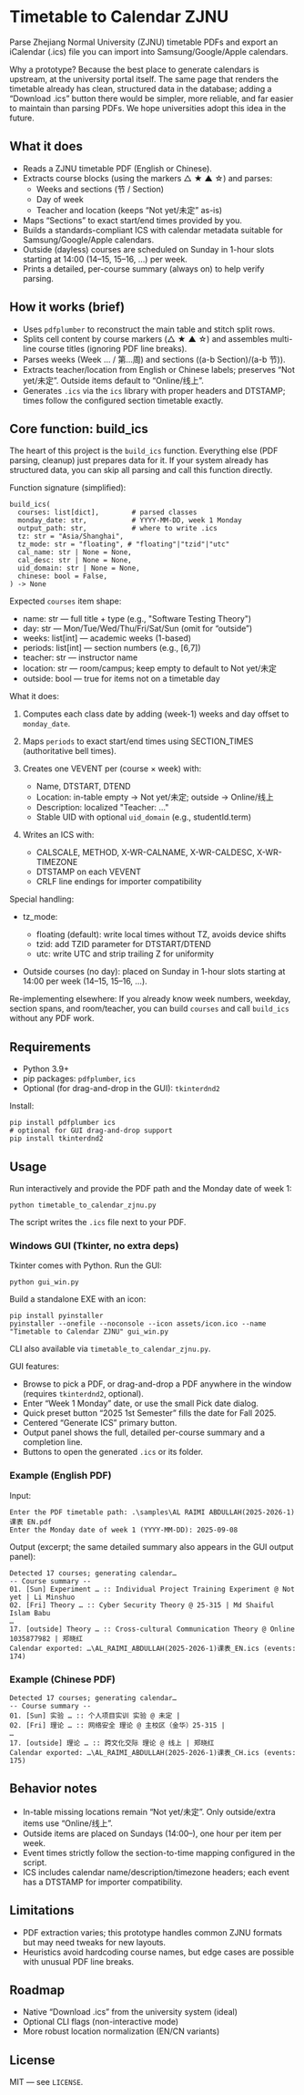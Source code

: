 # Timetable to Calendar ZJNU

Parse Zhejiang Normal University (ZJNU) timetable PDFs and export an iCalendar (.ics) file you can import into Samsung/Google/Apple calendars.

Why a prototype? Because the best place to generate calendars is upstream, at the university portal itself. The same page that renders the timetable already has clean, structured data in the database; adding a “Download .ics” button there would be simpler, more reliable, and far easier to maintain than parsing PDFs. We hope universities adopt this idea in the future.

## What it does

- Reads a ZJNU timetable PDF (English or Chinese).
- Extracts course blocks (using the markers △ ★ ▲ ☆) and parses:
  - Weeks and sections (节 / Section)
  - Day of week
  - Teacher and location (keeps “Not yet/未定” as-is)
- Maps “Sections” to exact start/end times provided by you.
- Builds a standards-compliant ICS with calendar metadata suitable for Samsung/Google/Apple calendars.
- Outside (dayless) courses are scheduled on Sunday in 1-hour slots starting at 14:00 (14–15, 15–16, …) per week.
- Prints a detailed, per-course summary (always on) to help verify parsing.

## How it works (brief)

- Uses `pdfplumber` to reconstruct the main table and stitch split rows.
- Splits cell content by course markers (△ ★ ▲ ☆) and assembles multi-line course titles (ignoring PDF line breaks).
- Parses weeks (Week … / 第…周) and sections ((a-b Section)/(a-b 节)).
- Extracts teacher/location from English or Chinese labels; preserves “Not yet/未定”. Outside items default to “Online/线上”.
- Generates `.ics` via the `ics` library with proper headers and DTSTAMP; times follow the configured section timetable exactly.

## Core function: build_ics

The heart of this project is the `build_ics` function. Everything else (PDF parsing, cleanup) just prepares data for it. If your system already has structured data, you can skip all parsing and call this function directly.

Function signature (simplified):

```
build_ics(
  courses: list[dict],        # parsed classes
  monday_date: str,           # YYYY-MM-DD, week 1 Monday
  output_path: str,           # where to write .ics
  tz: str = "Asia/Shanghai",
  tz_mode: str = "floating", # "floating"|"tzid"|"utc"
  cal_name: str | None = None,
  cal_desc: str | None = None,
  uid_domain: str | None = None,
  chinese: bool = False,
) -> None
```

Expected `courses` item shape:

- name: str — full title + type (e.g., "Software Testing Theory")
- day: str — Mon/Tue/Wed/Thu/Fri/Sat/Sun (omit for “outside”)
- weeks: list[int] — academic weeks (1-based)
- periods: list[int] — section numbers (e.g., [6,7])
- teacher: str — instructor name
- location: str — room/campus; keep empty to default to Not yet/未定
- outside: bool — true for items not on a timetable day

What it does:

1. Computes each class date by adding (week-1) weeks and day offset to `monday_date`.

2. Maps `periods` to exact start/end times using SECTION_TIMES (authoritative bell times).

3. Creates one VEVENT per (course × week) with:

   - Name, DTSTART, DTEND
   - Location: in-table empty → Not yet/未定; outside → Online/线上
   - Description: localized "Teacher: …"
   - Stable UID with optional `uid_domain` (e.g., studentId.term)

4. Writes an ICS with:
   - CALSCALE, METHOD, X-WR-CALNAME, X-WR-CALDESC, X-WR-TIMEZONE
   - DTSTAMP on each VEVENT
   - CRLF line endings for importer compatibility

Special handling:

- tz_mode:

  - floating (default): write local times without TZ, avoids device shifts
  - tzid: add TZID parameter for DTSTART/DTEND
  - utc: write UTC and strip trailing Z for uniformity

- Outside courses (no day): placed on Sunday in 1-hour slots starting at 14:00 per week (14–15, 15–16, …).

Re-implementing elsewhere: If you already know week numbers, weekday, section spans, and room/teacher, you can build `courses` and call `build_ics` without any PDF work.

## Requirements

- Python 3.9+
- pip packages: `pdfplumber`, `ics`
 - Optional (for drag-and-drop in the GUI): `tkinterdnd2`

Install:

```pwsh
pip install pdfplumber ics
# optional for GUI drag-and-drop support
pip install tkinterdnd2
```

## Usage

Run interactively and provide the PDF path and the Monday date of week 1:

```pwsh
python timetable_to_calendar_zjnu.py
```

The script writes the `.ics` file next to your PDF.

### Windows GUI (Tkinter, no extra deps)

Tkinter comes with Python. Run the GUI:

```pwsh
python gui_win.py
```

Build a standalone EXE with an icon:

```pwsh
pip install pyinstaller
pyinstaller --onefile --noconsole --icon assets/icon.ico --name "Timetable to Calendar ZJNU" gui_win.py
```

CLI also available via `timetable_to_calendar_zjnu.py`.

GUI features:

- Browse to pick a PDF, or drag-and-drop a PDF anywhere in the window (requires `tkinterdnd2`, optional).
- Enter “Week 1 Monday” date, or use the small Pick date dialog.
- Quick preset button “2025 1st Semester” fills the date for Fall 2025.
- Centered “Generate ICS” primary button.
- Output panel shows the full, detailed per-course summary and a completion line.
- Buttons to open the generated `.ics` or its folder.

### Example (English PDF)

Input:

```text
Enter the PDF timetable path: .\samples\AL RAIMI ABDULLAH(2025-2026-1)课表 EN.pdf
Enter the Monday date of week 1 (YYYY-MM-DD): 2025-09-08
```

Output (excerpt; the same detailed summary also appears in the GUI output panel):

```text
Detected 17 courses; generating calendar…
-- Course summary --
01. [Sun] Experiment … :: Individual Project Training Experiment @ Not yet | Li Minshuo
02. [Fri] Theory … :: Cyber Security Theory @ 25-315 | Md Shaiful Islam Babu
…
17. [outside] Theory … :: Cross-cultural Communication Theory @ Online 1035877982 | 郑晓红
Calendar exported: …\AL_RAIMI_ABDULLAH(2025-2026-1)课表_EN.ics (events: 174)
```

### Example (Chinese PDF)

```text
Detected 17 courses; generating calendar…
-- Course summary --
01. [Sun] 实验 … :: 个人项目实训 实验 @ 未定 |
02. [Fri] 理论 … :: 网络安全 理论 @ 主校区（金华）25-315 |
…
17. [outside] 理论 … :: 跨文化交际 理论 @ 线上 | 郑晓红
Calendar exported: …\AL_RAIMI_ABDULLAH(2025-2026-1)课表_CH.ics (events: 175)
```

## Behavior notes

- In-table missing locations remain “Not yet/未定”. Only outside/extra items use “Online/线上”.
- Outside items are placed on Sundays (14:00–), one hour per item per week.
- Event times strictly follow the section-to-time mapping configured in the script.
- ICS includes calendar name/description/timezone headers; each event has a DTSTAMP for importer compatibility.

## Limitations

- PDF extraction varies; this prototype handles common ZJNU formats but may need tweaks for new layouts.
- Heuristics avoid hardcoding course names, but edge cases are possible with unusual PDF line breaks.

## Roadmap

- Native “Download .ics” from the university system (ideal)
- Optional CLI flags (non-interactive mode)
- More robust location normalization (EN/CN variants)

## License

MIT — see `LICENSE`.
